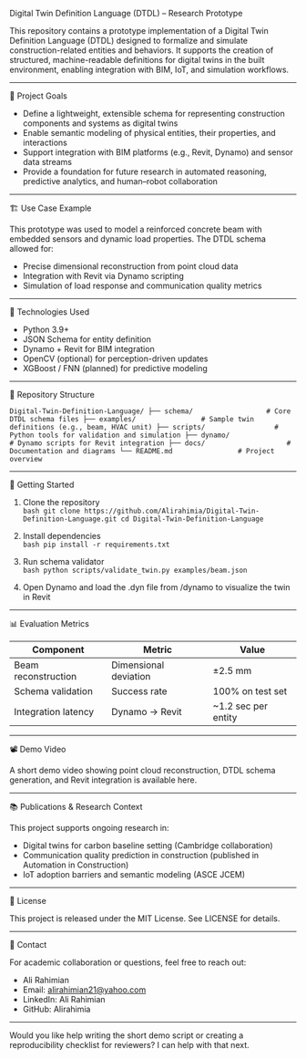 

Digital Twin Definition Language (DTDL) – Research Prototype

This repository contains a prototype implementation of a Digital Twin Definition Language (DTDL) designed to formalize and simulate construction-related entities and behaviors. It supports the creation of structured, machine-readable definitions for digital twins in the built environment, enabling integration with BIM, IoT, and simulation workflows.

---

📌 Project Goals

- Define a lightweight, extensible schema for representing construction components and systems as digital twins  
- Enable semantic modeling of physical entities, their properties, and interactions  
- Support integration with BIM platforms (e.g., Revit, Dynamo) and sensor data streams  
- Provide a foundation for future research in automated reasoning, predictive analytics, and human–robot collaboration

---

🏗️ Use Case Example

This prototype was used to model a reinforced concrete beam with embedded sensors and dynamic load properties. The DTDL schema allowed for:

- Precise dimensional reconstruction from point cloud data  
- Integration with Revit via Dynamo scripting  
- Simulation of load response and communication quality metrics

---

🧰 Technologies Used

- Python 3.9+  
- JSON Schema for entity definition  
- Dynamo + Revit for BIM integration  
- OpenCV (optional) for perception-driven updates  
- XGBoost / FNN (planned) for predictive modeling

---

📁 Repository Structure

`
Digital-Twin-Definition-Language/
├── schema/                  # Core DTDL schema files
├── examples/                # Sample twin definitions (e.g., beam, HVAC unit)
├── scripts/                 # Python tools for validation and simulation
├── dynamo/                  # Dynamo scripts for Revit integration
├── docs/                    # Documentation and diagrams
└── README.md                # Project overview
`

---

🚀 Getting Started

1. Clone the repository  
   `bash
   git clone https://github.com/Alirahimia/Digital-Twin-Definition-Language.git
   cd Digital-Twin-Definition-Language
   `

2. Install dependencies  
   `bash
   pip install -r requirements.txt
   `

3. Run schema validator  
   `bash
   python scripts/validate_twin.py examples/beam.json
   `

4. Open Dynamo and load the .dyn file from /dynamo to visualize the twin in Revit

---

📊 Evaluation Metrics

| Component | Metric | Value |
|-----------|--------|-------|
| Beam reconstruction | Dimensional deviation | ±2.5 mm  
| Schema validation | Success rate | 100% on test set  
| Integration latency | Dynamo → Revit | ~1.2 sec per entity  

---

📽️ Demo Video

A short demo video showing point cloud reconstruction, DTDL schema generation, and Revit integration is available here.

---

📚 Publications & Research Context

This project supports ongoing research in:
- Digital twins for carbon baseline setting (Cambridge collaboration)  
- Communication quality prediction in construction (published in Automation in Construction)  
- IoT adoption barriers and semantic modeling (ASCE JCEM)

---

📄 License

This project is released under the MIT License. See LICENSE for details.

---

🤝 Contact

For academic collaboration or questions, feel free to reach out:

- Ali Rahimian  
- Email: alirahimian21@yahoo.com  
- LinkedIn: Ali Rahimian  
- GitHub: Alirahimia

---

Would you like help writing the short demo script or creating a reproducibility checklist for reviewers? I can help with that next.
